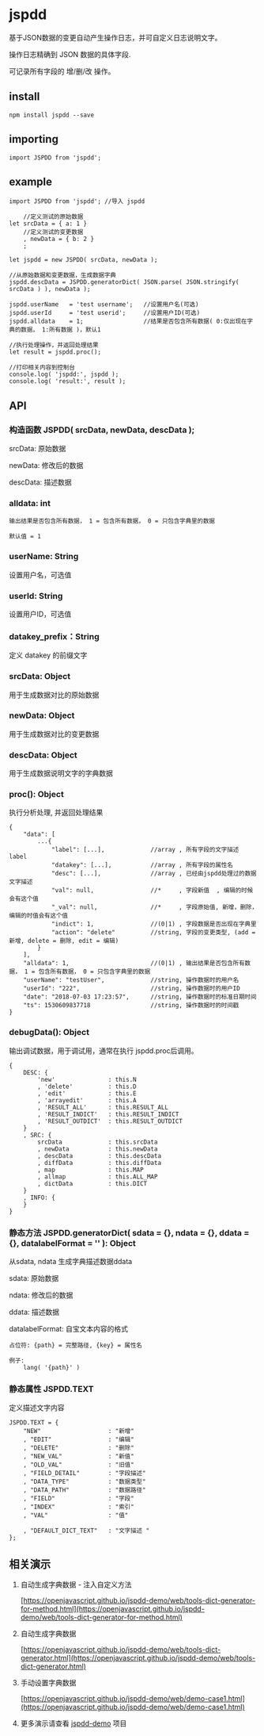 # jspdd
基于JSON数据的变更自动产生操作日志，并可自定义日志说明文字。

操作日志精确到 JSON 数据的具体字段.

可记录所有字段的 增/删/改 操作。

## install
    npm install jspdd --save

## importing

    import JSPDD from 'jspdd';
    
## example
    import JSPDD from 'jspdd'; //导入 jspdd

        //定义测试的原始数据
    let srcData = { a: 1 }      
        //定义测试的变更数据
        , newData = { b: 2 }
        ;

    let jspdd = new JSPDD( srcData, newData );

    //从原始数据和变更数据，生成数据字典
    jspdd.descData = JSPDD.generatorDict( JSON.parse( JSON.stringify( srcData ) ), newData );

    jspdd.userName   = 'test username';   //设置用户名(可选)
    jspdd.userId     = 'test userid';     //设置用户ID(可选) 
    jspdd.alldata    = 1;                 //结果是否包含所有数据( 0:仅出现在字典的数据， 1:所有数据 )，默认1

    //执行处理操作，并返回处理结果
    let result = jspdd.proc();

    //打印相关内容到控制台
    console.log( 'jspdd:', jspdd );     
    console.log( 'result:', result );
    
## API

### 构造函数 JSPDD( srcData, newData, descData );
srcData:    原始数据

newData:    修改后的数据

descData:   描述数据

### alldata: int
    输出结果是否包含所有数据， 1 = 包含所有数据， 0 = 只包含字典里的数据
    
    默认值 = 1

### userName: String  
设置用户名，可选值

### userId: String 
设置用户ID，可选值

### datakey_prefix：String
定义 datakey 的前缀文字

### srcData: Object
用于生成数据对比的原始数据

### newData: Object
用于生成数据对比的变更数据

### descData: Object
用于生成数据说明文字的字典数据

### proc(): Object
执行分析处理, 并返回处理结果

    {
        "data": [
            ...{
                "label": [...],             //array , 所有字段的文字描述 label
                "datakey": [...],           //array , 所有字段的属性名
                "desc": [...],              //array , 已经由jspdd处理过的数据文字描述
                "val": null,                //*     , 字段新值  , 编辑的时候会有这个值
                "_val": null,               //*     , 字段原始值, 新增，删除，编辑的时值会有这个值
                "indict": 1,                //(0|1) , 字段数据是否出现在字典里
                "action": "delete"          //string, 字段的变更类型, (add = 新增, delete = 删除, edit = 编辑)
            }
        ],
        "alldata": 1,                       //(0|1) , 输出结果是否包含所有数据， 1 = 包含所有数据， 0 = 只包含字典里的数据   
        "userName": "testUser",             //string, 操作数据时的用户名
        "userId": "222",                    //string, 操作数据时的用户ID
        "date": "2018-07-03 17:23:57",      //string, 操作数据时的标准日期时间
        "ts": 1530609837718                 //string, 操作数据时的时间戳
    }
    
### debugData(): Object
输出调试数据，用于调试用，通常在执行 jspdd.proc后调用。

    {
        DESC: {
            'new'               : this.N
            , 'delete'          : this.D
            , 'edit'            : this.E
            , 'arrayedit'       : this.A
            , 'RESULT_ALL'      : this.RESULT_ALL
            , 'RESULT_INDICT'   : this.RESULT_INDICT
            , 'RESULT_OUTDICT'  : this.RESULT_OUTDICT
        }
        , SRC: {
            srcData             : this.srcData
            , newData           : this.newData
            , descData          : this.descData
            , diffData          : this.diffData
            , map               : this.MAP
            , allmap            : this.ALL_MAP
            , dictData          : this.DICT
        }
        , INFO: {
        }
    }

### 静态方法 JSPDD.generatorDict( sdata = {}, ndata = {}, ddata = {}, datalabelFormat = '' ): Object
从sdata, ndata 生成字典描述数据ddata

sdata:             原始数据

ndata:             修改后的数据

ddata:             描述数据

datalabelFormat:   自宝文本内容的格式

    占位符: {path} = 完整路径, {key} = 属性名 
    
    例子:     
        lang( '{path}' )

### 静态属性 JSPDD.TEXT 
定义描述文字内容 

    JSPDD.TEXT = {
        "NEW"                   : "新增"
        , "EDIT"                : "编辑"
        , "DELETE"              : "删除"
        , "NEW_VAL"             : "新值"
        , "OLD_VAL"             : "旧值"
        , "FIELD_DETAIL"        : "字段描述"
        , "DATA_TYPE"           : "数据类型"
        , "DATA_PATH"           : "数据路径"
        , "FIELD"               : "字段"
        , "INDEX"               : "索引"
        , "VAL"                 : "值"

        , "DEFAULT_DICT_TEXT"   : "文字描述 "
    };

## 相关演示

  1. 自动生成字典数据 - 注入自定义方法
  
     [https://openjavascript.github.io/jspdd-demo/web/tools-dict-generator-for-method.html](https://openjavascript.github.io/jspdd-demo/web/tools-dict-generator-for-method.html)

  1. 自动生成字典数据

      [https://openjavascript.github.io/jspdd-demo/web/tools-dict-generator.html](https://openjavascript.github.io/jspdd-demo/web/tools-dict-generator.html)
  1. 手动设置字典数据

      [https://openjavascript.github.io/jspdd-demo/web/demo-case1.html](https://openjavascript.github.io/jspdd-demo/web/demo-case1.html)

  1. 更多演示请查看 [jspdd-demo](https://github.com/openjavascript/jspdd-demo) 项目
